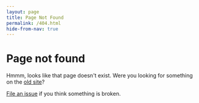 ```yaml
---
layout: page
title: Page Not Found
permalink: /404.html
hide-from-nav: true
---
```


# Page not found

Hmmm, looks like that page doesn't exist. Were you looking for something on the [old site](/old)?

[File an issue](https://github.com/cssbristol/cssbristol.github.io/issues) if you think something is broken.
